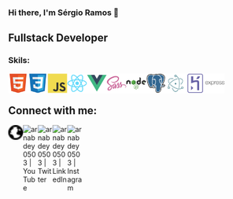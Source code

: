 ### Hi there, I'm Sérgio Ramos 👋<br />
## Fullstack Developer

<!--
**sfilhu/sfilhu** is a ✨ _special_ ✨ repository because its `README.md` (this file) appears on your GitHub profile.
<br />
🔭 I’m currently working on <br />
🌱 I’m currently learning mobile development<br />
👯 I’m looking to collaborate on ...<br />
🤔 I’m looking for help with ...<br />
💬 Ask me about sfilhu@gmail.com<br />
📫 How to reach me: ...<br />
😄 Pronouns: ...<br />
⚡ Fun fact: ...
-->

### Skils:

[<img align="left" alt="html5" width="40px" src="https://github.com/devicons/devicon/blob/master/icons/html5/html5-original.svg"/>][github]
[<img align="left" alt="css3" width="40px" src="https://github.com/devicons/devicon/blob/master/icons/css3/css3-original.svg"/>][github]
[<img align="left" alt="JavaScript" width="40px" src="https://github.com/devicons/devicon/blob/master/icons/javascript/javascript-original.svg"/>][github]
[<img align="left" alt="react" width="40px" src="https://github.com/devicons/devicon/blob/master/icons/react/react-original.svg"/>][github]
[<img align="left" alt="vue" width="40px" src="https://github.com/devicons/devicon/blob/master/icons/vuejs/vuejs-original.svg"/>][github]
[<img align="left" alt="sass" width="40px" src="https://github.com/devicons/devicon/blob/master/icons/sass/sass-original.svg"/>][github]
[<img align="left" alt="node" width="40px" src="https://github.com/devicons/devicon/blob/master/icons/nodejs/nodejs-original-wordmark.svg"/>][github]
[<img align="left" alt="postgres" width="40px" src="https://github.com/devicons/devicon/blob/master/icons/postgresql/postgresql-original.svg"/>][github]

[<img align="left" alt="electron" width="40px" src="https://github.com/devicons/devicon/blob/master/icons/electron/electron-original.svg"/>][github]
[<img align="left" alt="heroku" width="40px" src="https://github.com/devicons/devicon/blob/master/icons/heroku/heroku-original.svg"/>][github]
[<img align="left" alt="express" width="40px" src="https://github.com/devicons/devicon/blob/master/icons/express/express-original-wordmark.svg"/>][github]

<br />
<br />


## Connect with me:

[<img align="left" alt="arnabdey.co" width="30px" src="https://raw.githubusercontent.com/iconic/open-iconic/master/svg/globe.svg" />][website]
[<img align="left" alt="arnabdey0503 | YouTube" width="30px" src="https://cdn.jsdelivr.net/npm/simple-icons@v3/icons/youtube.svg" />][youtube]
[<img align="left" alt="arnabdey0503 | Twitter" width="30px" src="https://cdn.jsdelivr.net/npm/simple-icons@v3/icons/twitter.svg" />][twitter]
[<img align="left" alt="arnabdey0503 | LinkedIn" width="30px" src="https://cdn.jsdelivr.net/npm/simple-icons@v3/icons/linkedin.svg" />][linkedin]
[<img align="left" alt="arnabdey0503 | Instagram" width="30px" src="https://cdn.jsdelivr.net/npm/simple-icons@v3/icons/instagram.svg" />][instagram]


[website]: https://arnabdey.co/career-portfolio.html
[twitter]: https://twitter.com/arnabdey0503
[youtube]: https://www.youtube.com/channel/UCKVIKSWDcM2Qk6ykz3sCLbA
[instagram]: https://instagram.com/arnabdey0503
[linkedin]: https://www.linkedin.com/in/arnabdey0503/
[github]:  https://github.com/arnabdeypolimi
